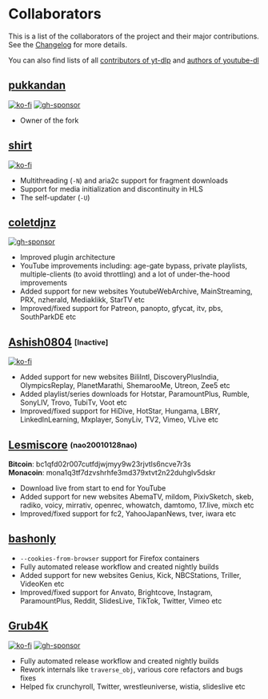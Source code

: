 # Collaborators

This is a list of the collaborators of the project and their major contributions. See the [Changelog](Changelog.md) for more details.

You can also find lists of all [contributors of yt-dlp](CONTRIBUTORS) and [authors of youtube-dl](https://github.com/ytdl-org/youtube-dl/blob/master/AUTHORS)


## [pukkandan](https://github.com/pukkandan)

[![ko-fi](https://img.shields.io/badge/_-Ko--fi-red.svg?logo=kofi&labelColor=555555&style=for-the-badge)](https://ko-fi.com/pukkandan)
[![gh-sponsor](https://img.shields.io/badge/_-Github-red.svg?logo=github&labelColor=555555&style=for-the-badge)](https://github.com/sponsors/pukkandan)

* Owner of the fork



## [shirt](https://github.com/shirt-dev)

[![ko-fi](https://img.shields.io/badge/_-Ko--fi-red.svg?logo=kofi&labelColor=555555&style=for-the-badge)](https://ko-fi.com/shirt)

* Multithreading (`-N`) and aria2c support for fragment downloads
* Support for media initialization and discontinuity in HLS
* The self-updater (`-U`)



## [coletdjnz](https://github.com/coletdjnz)

[![gh-sponsor](https://img.shields.io/badge/_-Github-red.svg?logo=github&labelColor=555555&style=for-the-badge)](https://github.com/sponsors/coletdjnz)

* Improved plugin architecture
* YouTube improvements including: age-gate bypass, private playlists, multiple-clients (to avoid throttling) and a lot of under-the-hood improvements
* Added support for new websites YoutubeWebArchive, MainStreaming, PRX, nzherald, Mediaklikk, StarTV etc
* Improved/fixed support for Patreon, panopto, gfycat, itv, pbs, SouthParkDE etc



## [Ashish0804](https://github.com/Ashish0804) <sub><sup>[Inactive]</sup></sub>

[![ko-fi](https://img.shields.io/badge/_-Ko--fi-red.svg?logo=kofi&labelColor=555555&style=for-the-badge)](https://ko-fi.com/ashish0804)

* Added support for new websites BiliIntl, DiscoveryPlusIndia, OlympicsReplay, PlanetMarathi, ShemarooMe, Utreon, Zee5 etc
* Added playlist/series downloads for Hotstar, ParamountPlus, Rumble, SonyLIV, Trovo, TubiTv, Voot etc
* Improved/fixed support for HiDive, HotStar, Hungama, LBRY, LinkedInLearning, Mxplayer, SonyLiv, TV2, Vimeo, VLive etc


## [Lesmiscore](https://github.com/Lesmiscore) <sub><sup>(nao20010128nao)</sup></sub>

**Bitcoin**: bc1qfd02r007cutfdjwjmyy9w23rjvtls6ncve7r3s  
**Monacoin**: mona1q3tf7dzvshrhfe3md379xtvt2n22duhglv5dskr

* Download live from start to end for YouTube
* Added support for new websites AbemaTV, mildom, PixivSketch, skeb, radiko, voicy, mirrativ, openrec, whowatch, damtomo, 17.live, mixch etc
* Improved/fixed support for fc2, YahooJapanNews, tver, iwara etc


## [bashonly](https://github.com/bashonly)

* `--cookies-from-browser` support for Firefox containers
* Fully automated release workflow and created nightly builds
* Added support for new websites Genius, Kick, NBCStations, Triller, VideoKen etc
* Improved/fixed support for Anvato, Brightcove, Instagram, ParamountPlus, Reddit, SlidesLive, TikTok, Twitter, Vimeo etc


## [Grub4K](https://github.com/Grub4K)

[![ko-fi](https://img.shields.io/badge/_-Ko--fi-red.svg?logo=kofi&labelColor=555555&style=for-the-badge)](https://ko-fi.com/Grub4K) [![gh-sponsor](https://img.shields.io/badge/_-Github-red.svg?logo=github&labelColor=555555&style=for-the-badge)](https://github.com/sponsors/Grub4K)

* Fully automated release workflow and created nightly builds
* Rework internals like `traverse_obj`, various core refactors and bugs fixes
* Helped fix crunchyroll, Twitter, wrestleuniverse, wistia, slideslive etc
